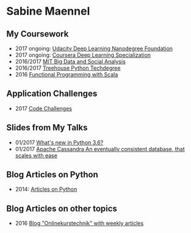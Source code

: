 # Sabine Maennel

## My Coursework
- 2017 ongoing: [Udacity Deep Learning Nanodegree Foundation](udacity-deeplearning-nanodegree-foundation/)
- 2017 ongoing: [Coursera Deep Learning Specialization](coursera-deeplearning-specialization)
- 2016/2017 [MIT Big Data and Social Analysis](mit-big-data-and-social-analysis/)
- 2016/2017 [Treehouse Python Techdegree](treehouse-python-techdegree)
- 2016 [Functional Programming with Scala]()

## Application Challenges
- 2017 [Code Challenges](code-challenges)

## Slides from My Talks
- 01/2017 [What's new in Python 3.6?](python3_6-talk/python3_6.html#/1) 
- 01/2017 [Apache Cassandra
An eventually consistent database,
that scales with ease](cassandra-talk/cassandra.html#/1)

## Blog Articles on Python
- 2014: [Articles on Python](python-articles)

## Blog Articles on other topics
- 2016 [Blog "Onlinekurstechnik" with weekly articles](onlinekurstechnik)
